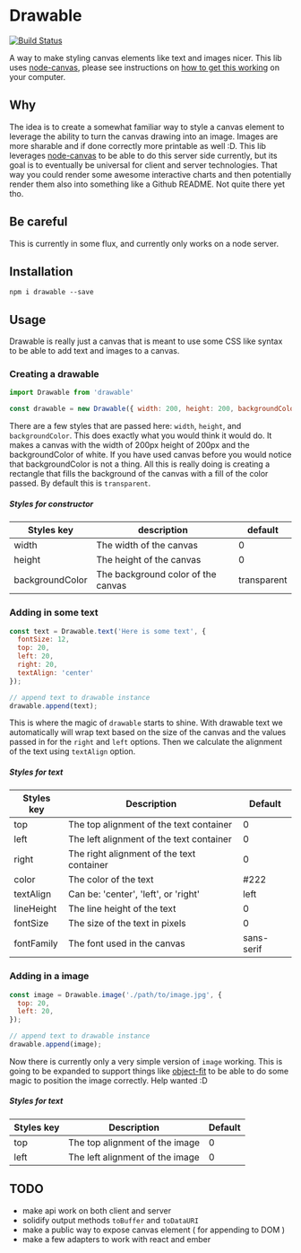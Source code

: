 # Drawable

[![Build Status](https://travis-ci.org/jcblw/drawable.svg?branch=master)](https://travis-ci.org/jcblw/drawable)

A way to make styling canvas elements like text and images nicer. This lib uses [node-canvas](https://github.com/Automattic/node-canvas), please see instructions on [how to get this working](https://github.com/Automattic/node-canvas#installation) on your computer.

## Why

The idea is to create a somewhat familiar way to style a canvas element to leverage the ability to turn the canvas drawing into an image. Images are more sharable and if done correctly more printable as well :D. This lib leverages [node-canvas](https://github.com/Automattic/node-canvas) to be able to do this server side currently, but its goal is to eventually be universal for client and server technologies. That way you could render some awesome interactive charts and then potentially render them also into something like a Github README. Not quite there yet tho.

## Be careful

This is currently in some flux, and currently only works on a node server.

## Installation

```
npm i drawable --save
```

## Usage

Drawable is really just a canvas that is meant to use some CSS like syntax to be able to add text and images to a canvas.

### Creating a drawable

```javascript
import Drawable from 'drawable'

const drawable = new Drawable({ width: 200, height: 200, backgroundColor: 'white' });
```

There are a few styles that are passed here: `width`, `height`, and `backgroundColor`. This does exactly what you would think it would do. It makes a canvas with the width of 200px height of 200px and the backgroundColor of white. If you have used canvas before you would notice that backgroundColor is not a thing. All this is really doing is creating a rectangle that fills the background of the canvas with a fill of the color passed. By default this is `transparent`.

##### Styles for constructor

| Styles key      | description                        | default     |
|-----------------|------------------------------------|-------------|
| width           | The width of the canvas            | 0           |
| height          | The height of the canvas           | 0           |
| backgroundColor | The background color of the canvas | transparent |

### Adding in some text

```javascript
const text = Drawable.text('Here is some text', {
  fontSize: 12,
  top: 20,
  left: 20,
  right: 20,
  textAlign: 'center'
});

// append text to drawable instance
drawable.append(text);
```

This is where the magic of `drawable` starts to shine. With drawable text we automatically will wrap text based on the size of the canvas and the values passed in for the `right` and `left` options. Then we calculate the alignment of the text using `textAlign` option.

##### Styles for text

| Styles key | Description                               | Default    |
|------------|-------------------------------------------|------------|
| top        | The top alignment of the text container   | 0          |
| left       | The left alignment of the text container  | 0          |
| right      | The right alignment of the text container | 0          |
| color      | The color of the text                     | #222       |
| textAlign  | Can be: 'center', 'left', or 'right'      | left       |
| lineHeight | The line height of the text               | 0          |
| fontSize   | The size of the text in pixels            | 0          |
| fontFamily | The font used in the canvas               | sans-serif |

### Adding in a image

```javascript
const image = Drawable.image('./path/to/image.jpg', {
  top: 20,
  left: 20,
});

// append text to drawable instance
drawable.append(image);
```

Now there is currently only a very simple version of `image` working. This is going to be expanded to support things like [object-fit](https://www.w3.org/TR/css3-images/#object-fit) to be able to do some magic to position the image correctly. Help wanted :D

##### Styles for text

| Styles key | Description                      | Default    |
|------------|----------------------------------|------------|
| top        | The top alignment of the image   | 0          |
| left       | The left alignment of the image  | 0          |


## TODO

- make api work on both client and server
- solidify output methods `toBuffer` and `toDataURI`
- make a public way to expose canvas element ( for appending to DOM )
- make a few adapters to work with react and ember
